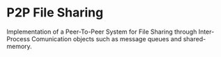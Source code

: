 # P2P File Sharing
Implementation of a Peer-To-Peer System for File Sharing through Inter-Process Comunication objects such as message queues and shared-memory.
